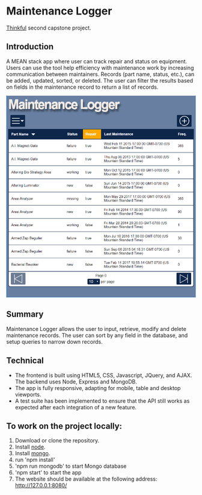 # Maintenance Logger

[Thinkful](https://www.thinkful.com/) second capstone project.

## Introduction
A MEAN stack app where user can track repair and status on equipment.  Users can use the tool help efficiency with maintenance work by increasing communication between maintainers.  Records (part name, status, etc.), can be added, updated, sorted, or deleted.  The user can filter the results based on fields in the maintenance record to return a list of records.

![Screenshots](maintenance-logger-screenshot.png)

## Summary
Maintenance Logger allows the user to input, retrieve, modify and delete maintenance records.  The user can sort by any field in the database, and setup queries to narrow down records.

## Technical
* The frontend is built using HTML5, CSS, Javascript, JQuery, and AJAX.  The backend uses Node, Express and MongoDB.
* The app is fully responsive, adapting for mobile, table and desktop viewports.
* A test suite has been implemented to ensure that the API still works as expected after each integration of a new feature.

## To work on the project locally:
1. Download or clone the repository.
2. Install [node](http://nodejs.org/).
3. Install [mongo](http://www.mongodb.com/).
4. run 'npm install' 
5. 'npm run mongodb' to start Mongo database
6. 'npm start' to start the app
7. The website should be available at the following address: http://127.0.0.1:8080/